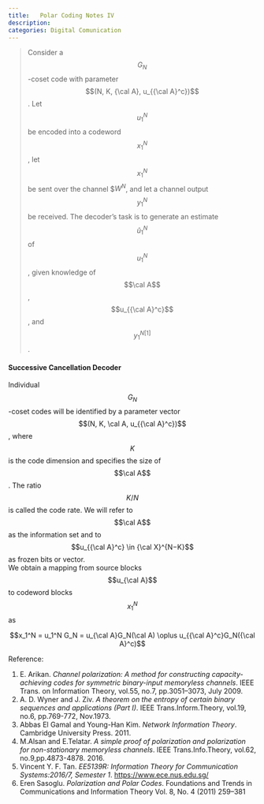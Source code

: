 ```yaml
---
title:   Polar Coding Notes IV
description: 
categories: Digital Comunication
---
```


>  Consider a $$G_N$$-coset code with parameter $$(N, K, {\cal A}, u_{{\cal A}^c})$$. Let $$u_1^N$$ be encoded into a codeword $$x_1^N$$, let $$x_1^N$$ be sent over the channel $$W^N$, and let a channel output $$y_1^N$$ be received. The decoder’s task is to generate an estimate $$\hat u_1^N$$ of $$u_1^N$$, given knowledge of $$\cal A$$, $$u_{{\cal A}^c}$$, and $$y_1^N^[1]$$. 
  
#### **Successive Cancellation Decoder**    
Individual $$G_N$$-coset codes will be identified by a parameter vector $$(N, K, \cal A, u_{{\cal A}^c})$$, where $$K$$ is the code dimension and specifies the size of $$\cal A$$. The ratio $$K/N$$ is called the code rate. We will refer to $$\cal A$$ as the information set and to $$u_{{\cal A}^c} \in {\cal X}^{N−K}$$ as frozen bits or vector.  
We obtain a mapping from source blocks $$u_{\cal A}$$ to codeword blocks $$x_1^N$$ as  
<center>$$x_1^N = u_1^N G_N = u_{\cal A}G_N(\cal A) \oplus u_{{\cal A}^c}G_N({\cal A}^c)$$</center>  


Reference:  
1. E. Arikan. *Channel polarization: A method for constructing capacity-achieving codes for symmetric binary-input memoryless channels*. IEEE Trans. on Information Theory, vol.55, no.7, pp.3051–3073, July 2009.  
2. A. D. Wyner and J. Ziv. *A theorem on the entropy of certain binary sequences and applications (Part I)*. IEEE Trans.Inform.Theory, vol.19, no.6, pp.769-772, Nov.1973.  
3. Abbas El Gamal and Young-Han Kim. *Network Information Theory*. Cambridge University Press. 2011.  
4. M.Alsan and E.Telatar. *A simple proof of polarization and polarization for non-stationary memoryless channels*. IEEE Trans.Info.Theory, vol.62, no.9,pp.4873-4878. 2016.  
5. Vincent Y. F. Tan. *EE5139R: Information Theory for Communication Systems:2016/7, Semester 1*. https://www.ece.nus.edu.sg/  
6. Eren Sasoglu. *Polarization and Polar Codes*. Foundations and Trends in Communications and Information Theory Vol. 8, No. 4 (2011) 259–381  


